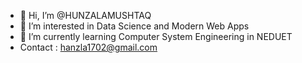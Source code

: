 - 👋 Hi, I’m @HUNZALAMUSHTAQ
- 👀 I’m interested in Data Science and Modern Web Apps
- 🌱 I’m currently learning Computer System Engineering in NEDUET
-  Contact : hanzla1702@gmail.com

